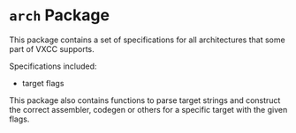 # `arch` Package
This package contains a set of specifications
for all architectures that some part of VXCC supports.

Specifications included:
- target flags

This package also contains functions to parse
target strings and construct the correct assembler, codegen or others
for a specific target with the given flags.